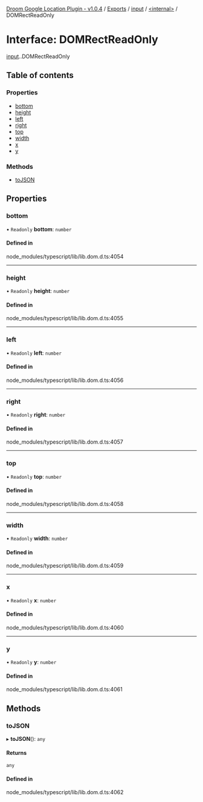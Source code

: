[Droom Google Location Plugin - v1.0.4](../README.md) / [Exports](../modules.md) / [input](../modules/input.md) / [<internal\>](../modules/input._internal_.md) / DOMRectReadOnly

# Interface: DOMRectReadOnly

[input](../modules/input.md).[<internal>](../modules/input._internal_.md).DOMRectReadOnly

## Table of contents

### Properties

- [bottom](input._internal_.DOMRectReadOnly.md#bottom)
- [height](input._internal_.DOMRectReadOnly.md#height)
- [left](input._internal_.DOMRectReadOnly.md#left)
- [right](input._internal_.DOMRectReadOnly.md#right)
- [top](input._internal_.DOMRectReadOnly.md#top)
- [width](input._internal_.DOMRectReadOnly.md#width)
- [x](input._internal_.DOMRectReadOnly.md#x)
- [y](input._internal_.DOMRectReadOnly.md#y)

### Methods

- [toJSON](input._internal_.DOMRectReadOnly.md#tojson)

## Properties

### bottom

• `Readonly` **bottom**: `number`

#### Defined in

node_modules/typescript/lib/lib.dom.d.ts:4054

___

### height

• `Readonly` **height**: `number`

#### Defined in

node_modules/typescript/lib/lib.dom.d.ts:4055

___

### left

• `Readonly` **left**: `number`

#### Defined in

node_modules/typescript/lib/lib.dom.d.ts:4056

___

### right

• `Readonly` **right**: `number`

#### Defined in

node_modules/typescript/lib/lib.dom.d.ts:4057

___

### top

• `Readonly` **top**: `number`

#### Defined in

node_modules/typescript/lib/lib.dom.d.ts:4058

___

### width

• `Readonly` **width**: `number`

#### Defined in

node_modules/typescript/lib/lib.dom.d.ts:4059

___

### x

• `Readonly` **x**: `number`

#### Defined in

node_modules/typescript/lib/lib.dom.d.ts:4060

___

### y

• `Readonly` **y**: `number`

#### Defined in

node_modules/typescript/lib/lib.dom.d.ts:4061

## Methods

### toJSON

▸ **toJSON**(): `any`

#### Returns

`any`

#### Defined in

node_modules/typescript/lib/lib.dom.d.ts:4062
